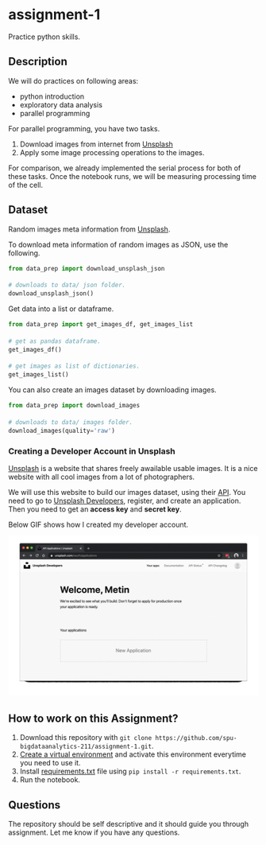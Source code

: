 # assignment-1

Practice python skills.

## Description

We will do practices on following areas:

- python introduction
- exploratory data analysis
- parallel programming

For parallel programming, you have two tasks. 

1. Download images from internet from [Unsplash](https://unsplash.com/)
2. Apply some image processing operations to the images.

For comparison, we already implemented the serial process for both of these tasks. Once the notebook runs, we will be measuring processing time of the cell.

## Dataset

Random images meta information from [Unsplash](https://unsplash.com/). 

To download meta information of random images as JSON, use the following.

``` py
from data_prep import download_unsplash_json

# downloads to data/ json folder.
download_unsplash_json()
```

Get data into a list or dataframe.

``` py
from data_prep import get_images_df, get_images_list

# get as pandas dataframe.
get_images_df()

# get images as list of dictionaries.
get_images_list()
```

You can also create an images dataset by downloading images.

``` py
from data_prep import download_images

# downloads to data/ images folder.
download_images(quality='raw')
```

### Creating a Developer Account in Unsplash 

[Unsplash](https://unsplash.com/) is a website that shares freely awailable usable images. It is a nice website with all cool images from a lot of photographers. 

We will use this website to build our images dataset, using their [API](https://en.wikipedia.org/wiki/Application_programming_interface). You need to go to [Unsplash Developers](https://unsplash.com/developers), register, and create an application. Then you need to get an **access key** and **secret key**.

Below GIF shows how I created my developer account.

![unsplash-steps](assets/unsplash.gif)

## How to work on this Assignment?

1. Download this repository with `git clone https://github.com/spu-bigdataanalytics-211/assignment-1.git`.
2. [Create a virtual environment](#how-to-create-a-new-virtual-environment) and activate this environment everytime you need to use it.
3. Install [requirements.txt](requirements.txt) file using `pip install -r requirements.txt`.
4. Run the notebook.

## Questions

The repository should be self descriptive and it should guide you through assignment. Let me know if you have any questions.
